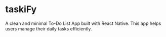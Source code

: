 # taskiFy
A clean and minimal To-Do List App built with React Native. This app helps users manage their daily tasks efficiently.
